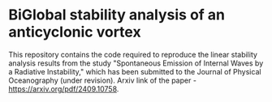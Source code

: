 # BiGlobal stability analysis of an anticyclonic vortex

This repository contains the code required to reproduce the linear stability analysis results from the 
study "Spontaneous Emission of Internal Waves by a Radiative Instability," which has been submitted to 
the Journal of Physical Oceanography (under revision).
Arxiv link of the paper -https://arxiv.org/pdf/2409.10758.


